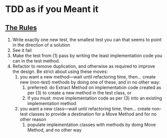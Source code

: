 # TDD as if you Meant it

## [The Rules](https://cumulative-hypotheses.org/2011/08/30/tdd-as-if-you-meant-it/)

1. Write exactly one new test, the smallest test you can that seems to point in the direction of a solution
2. See it fail
3. Make the test from (1) pass by writing the least implementation code you can in the test method.
4. Refactor to remove duplication, and otherwise as required to improve the design. Be strict about using these moves:
    1. you want a new method—wait until refactoring time, then… create new (non-test) methods by doing one of these, and in no other way:
        1. preferred: do Extract Method on implementation code created as per (3) to create a new method in the test class, or
        2. if you must: move implementation code as per (3) into an existing implementation method
    2. you want a new class—wait until refactoring time, then… create non-test classes to provide a destination for a Move Method and for no other reason
        1. populate implementation classes with methods by doing Move Method, and no other way
